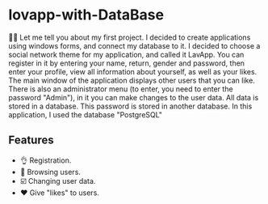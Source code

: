 # lovapp-with-DataBase
😶‍🌫️
      Let me tell you about my first project. I decided to create applications using windows forms, 
and connect my database to it. I decided to choose a social network theme for my application, 
and called it LavApp. You can register in it by entering your name, return, gender and password, 
then enter your profile, view all information about yourself, as well as your likes. 
The main window of the application displays other users that you can like. 
There is also an administrator menu (to enter, you need to enter the password "Admin"), 
in it you can make changes to the user data. All data is stored in a database.
This password is stored in another database. In this application, I used the database "PostgreSQL"
			
## Features
- 👌 Registration.
- 👀 Browsing users.
- ☑️ Changing user data.
- ❤️ Give "likes" to users.
